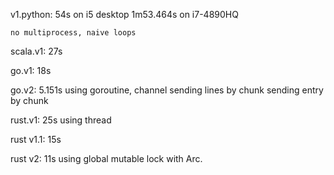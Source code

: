 v1.python:
    54s on i5 desktop
    1m53.464s on i7-4890HQ

    no multiprocess, naive loops

scala.v1: 27s

go.v1: 18s

go.v2: 5.151s
    using goroutine, channel
    sending lines by chunk
    sending entry by chunk
    
rust.v1: 25s
    using thread

rust v1.1: 15s

rust v2: 11s
	using global mutable lock with Arc.
